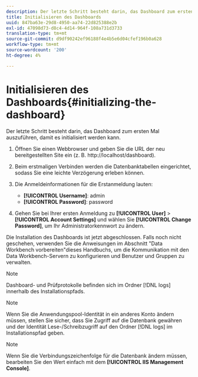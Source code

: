 ```yaml
---
description: Der letzte Schritt besteht darin, das Dashboard zum ersten Mal auszuführen, damit es initialisiert werden kann.
title: Initialisieren des Dashboards
uuid: 847ba63e-29d8-4950-aa74-22d825388e2b
exl-id: 47098d73-d8c4-4d14-964f-108a731d3733
translation-type: tm+mt
source-git-commit: d9df90242ef96188f4e4b5e6d04cfef196b0a628
workflow-type: tm+mt
source-wordcount: '200'
ht-degree: 4%

---
```


# Initialisieren des Dashboards{#initializing-the-dashboard}

Der letzte Schritt besteht darin, das Dashboard zum ersten Mal auszuführen, damit es initialisiert werden kann.

1. Öffnen Sie einen Webbrowser und geben Sie die URL der neu bereitgestellten Site ein (z. B. http://localhost/dashboard).
1. Beim erstmaligen Verbinden werden die Datenbanktabellen eingerichtet, sodass Sie eine leichte Verzögerung erleben können.
1. Die Anmeldeinformationen für die Erstanmeldung lauten:

   * **[!UICONTROL Username]**: admin
   * **[!UICONTROL Password]**: password

1. Gehen Sie bei Ihrer ersten Anmeldung zu **[!UICONTROL User]** > **[!UICONTROL Account Settings]** und wählen Sie **[!UICONTROL Change Password]**, um Ihr Administratorkennwort zu ändern.

Die Installation des Dashboards ist jetzt abgeschlossen. Falls noch nicht geschehen, verwenden Sie die Anweisungen im Abschnitt &quot;Data Workbench vorbereiten&quot;dieses Handbuchs, um die Kommunikation mit den Data Workbench-Servern zu konfigurieren und Benutzer und Gruppen zu verwalten.

>[!NOTE]
>
>Dashboard- und Prüfprotokolle befinden sich im Ordner [!DNL logs] innerhalb des Installationspfads.

>[!NOTE]
>
>Wenn Sie die Anwendungspool-Identität in ein anderes Konto ändern müssen, stellen Sie sicher, dass Sie Zugriff auf die Datenbank gewähren und der Identität Lese-/Schreibzugriff auf den Ordner [!DNL logs] im Installationspfad geben.

>[!NOTE]
>
>Wenn Sie die Verbindungszeichenfolge für die Datenbank ändern müssen, bearbeiten Sie den Wert einfach mit dem **[!UICONTROL IIS Management Console]**.

